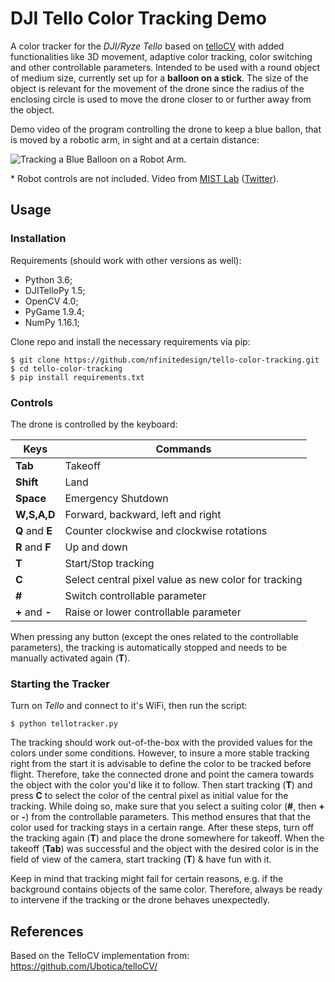 # DJI Tello Color Tracking Demo

A color tracker for the *DJI/Ryze Tello* based on [telloCV](https://github.com/Ubotica/telloCV/) with added functionalities like 3D movement, adaptive color tracking, color switching and other controllable parameters. Intended to be used with a round object of medium size, currently set up for a **balloon on a stick**. The size of the object is relevant for the movement of the drone since the radius of the enclosing circle is used to move the drone closer to or further away from the object.

Demo video of the program controlling the drone to keep a blue ballon, that is moved by a robotic arm, in sight and at a certain distance:

![Tracking a Blue Balloon on a Robot Arm.](robotarmdemo.gif)

\* Robot controls are not included. Video from [MIST Lab](https://mistlab.ca/) ([Twitter](https://twitter.com/mist_lab)).

## Usage

### Installation

Requirements (should work with other versions as well):
- Python 3.6;
- DJITelloPy 1.5;
- OpenCV 4.0;
- PyGame 1.9.4;
- NumPy 1.16.1;


Clone repo and install the necessary requirements via pip:

```
$ git clone https://github.com/nfinitedesign/tello-color-tracking.git
$ cd tello-color-tracking
$ pip install requirements.txt
```

### Controls ###

The drone is controlled by the keyboard:

| Keys			  | Commands |
|-----------------|--------|
|**Tab** 		  | Takeoff |
|**Shift** 		  | Land |
|**Space**		  | Emergency Shutdown |
|**W,S,A,D**	  | Forward, backward, left and right |
|**Q** and **E**  | Counter clockwise and clockwise rotations |
|**R** and **F**  | Up and down |
|**T**			  | Start/Stop tracking |
|**C**			  | Select central pixel value as new color for tracking |
|**\#**  		  | Switch controllable parameter |
|**\+** and **-** | Raise or lower controllable parameter |

When pressing any button (except the ones related to the controllable parameters), the tracking is automatically stopped and needs to be manually activated again (**T**).

### Starting the Tracker ###

Turn on *Tello* and connect to it's WiFi, then run the script:

```
$ python tellotracker.py
```

The tracking should work out-of-the-box with the provided values for the colors under some conditions. However, to insure a more stable tracking right from the start it is advisable to define the color to be tracked before flight. Therefore, take the connected drone and point the camera towards the object with the color you'd like it to follow. Then start tracking (**T**) and press **C** to select the color of the central pixel as initial value for the tracking. While doing so, make sure that you select a suiting color (**\#**, then **+** or **-**) from the controllable parameters. This method ensures that that the color used for tracking stays in a certain range. After these steps, turn off the tracking again (**T**) and place the drone somewhere for takeoff. When the takeoff (**Tab**) was successful and the object with the desired color is in the field of view of the camera, start tracking (**T**) & have fun with it.

Keep in mind that tracking might fail for certain reasons, e.g. if the background contains objects of the same color. Therefore, always be ready to intervene if the tracking or the drone behaves unexpectedly.

## References ###

Based on the TelloCV implementation from:
https://github.com/Ubotica/telloCV/
